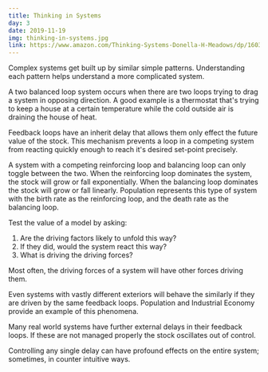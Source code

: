 ```yaml
---
title: Thinking in Systems
day: 3
date: 2019-11-19
img: thinking-in-systems.jpg
link: https://www.amazon.com/Thinking-Systems-Donella-H-Meadows/dp/1603580557
---
```


Complex systems get built up by similar simple patterns. Understanding
each pattern helps understand a more complicated system.

A two balanced loop system occurs when there are two loops trying to
drag a system in opposing direction. A good example is a thermostat
that's trying to keep a house at a certain temperature while the cold
outside air is draining the house of heat.

Feedback loops have an inherit delay that allows them only effect the
future value of the stock. This mechanism prevents a loop in a
competing system from reacting quickly enough to reach it's desired
set-point precisely.

A system with a competing reinforcing loop and balancing loop can only
toggle between the two. When the reinforcing loop dominates the
system, the stock will grow or fall exponentially. When the balancing
loop dominates the stock will grow or fall linearly. Population
represents this type of system with the birth rate as the reinforcing
loop, and the death rate as the balancing loop.

Test the value of a model by asking:

1. Are the driving factors likely to unfold this way?
2. If they did, would the system react this way?
3. What is driving the driving forces?

Most often, the driving forces of a system will have other forces
driving them.

Even systems with vastly different exteriors will behave the similarly if
they are driven by the same feedback loops. Population and Industrial
Economy provide an example of this phenomena.

Many real world systems have further external delays in their feedback
loops. If these are not managed properly the stock oscillates out of
control. 

Controlling any single delay can have profound effects on the entire
system; sometimes, in counter intuitive ways.
